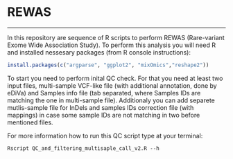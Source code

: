 # REWAS

---

In this repository are sequence of R scripts to perform REWAS (Rare-variant Exome Wide Association Study). To perform this analysis you will need R and installed nessesary packages (from R console instructions):
```R
install.packages(c("argparse", "ggplot2", "mixOmics","reshape2"))
```

To start you need to perform inital QC check. For that you need at least two input files, multi-sample VCF-like file (with additional annotation, done by eDiVa) and Samples info file (tab separated, where Samples IDs are matching the one in multi-sample file). Additionaly you can add separete mutlis-sample file for InDels and samples IDs correction file (with mappings) in case some sample IDs are not matching in two before mentioned files.

For more information how to run this QC script type at your terminal:
```Shell
Rscript QC_and_filtering_multisaple_call_v2.R --h
```
